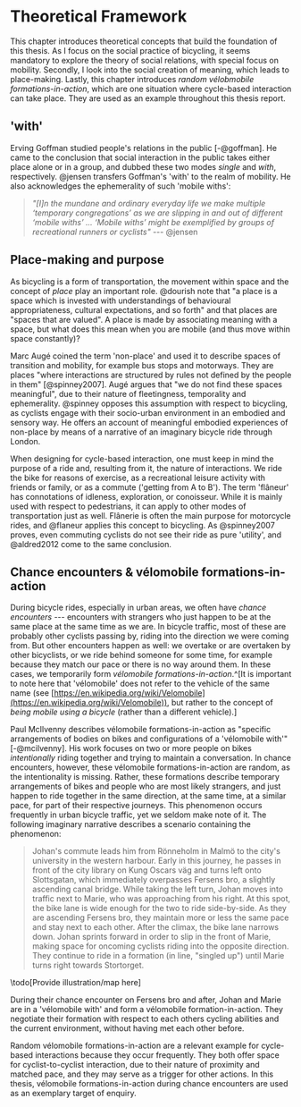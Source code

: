 # Theoretical Framework

This chapter introduces theoretical concepts that build the foundation of this thesis. As I focus on the social practice of bicycling, it seems mandatory to explore the theory of social relations, with special focus on mobility. Secondly, I look into the social creation of meaning, which leads to place-making. Lastly, this chapter introduces *random vélobmobile formations-in-action*, which are one situation where cycle-based interaction can take place. They are used as an example throughout this thesis report.

## 'with'

Erving Goffman studied people's relations in the public [-@goffman]. He came to the conclusion that social interaction in the public takes either place alone or in a group, and dubbed these two modes *single* and *with*, respectively. @jensen transfers Goffman's 'with' to the realm of mobility. He also acknowledges the ephemerality of such 'mobile withs':

> *"[I]n the mundane and ordinary everyday life we make multiple ‘temporary congregations’ as we are slipping in and out of different ‘mobile withs’ ... ‘Mobile withs’ might be exemplified by groups of recreational runners or cyclists"* --- @jensen

## Place-making and purpose

As bicycling is a form of transportation, the movement within space and the concept of *place* play an important role. @dourish note that "a place is a space which is invested with understandings of behavioural appropriateness, cultural expectations, and so forth" and that places are "spaces that are valued". A place is made by associating meaning with a space, but what does this mean when you are mobile (and thus move within space constantly)?

Marc Augé coined the term 'non-place' and used it to describe spaces of transition and mobility, for example bus stops and motorways. They are places "where interactions are structured by rules not defined by the people in them" [@spinney2007]. Augé argues that "we do not find these spaces meaningful", due to their nature of fleetingness, temporality and ephemerality. @spinney opposes this assumption with respect to bicycling, as cyclists engage with their socio-urban environment in an embodied and sensory way. He offers an account of meaningful embodied experiences of non-place by means of a narrative of an imaginary bicycle ride through London.

When designing for cycle-based interaction, one must keep in mind the purpose of a ride and, resulting from it, the nature of interactions. We ride the bike for reasons of exercise, as a recreational leisure activity with friends or family, or as a commute ('getting from A to B'). The term 'flâneur' has connotations of idleness, exploration, or conoisseur. While it is mainly used with respect to pedestrians, it can apply to other modes of transportation just as well. Flânerie is often the main purpose for motorcycle rides, and @flaneur applies this concept to bicycling. As @spinney2007 proves, even commuting cyclists do not see their ride as pure 'utility', and @aldred2012 come to the same conclusion.

## Chance encounters & vélomobile formations-in-action

During bicycle rides, especially in urban areas, we often have *chance encounters* --- encounters with strangers who just happen to be at the same place at the same time as we are. In bicycle traffic, most of these are probably other cyclists passing by, riding into the direction we were coming from. But other encounters happen as well: we overtake or are overtaken by other bicyclists, or we ride behind someone for some time, for example because they match our pace or there is no way around them. In these cases, we temporarily form *vélomobile formations-in-action*.^[It is important to note here that 'vélomobile' does not refer to the vehicle of the same name (see [https://en.wikipedia.org/wiki/Velomobile](https://en.wikipedia.org/wiki/Velomobile)), but rather to the concept of *being mobile using a bicycle* (rather than a different vehicle).]

Paul McIlvenny describes vélomobile formations-in-action as "specific arrangements of bodies on
bikes and configurations of a 'vélomobile with'" [-@mcilvenny]. His work focuses on two or more people on bikes *intentionally* riding together and trying to maintain a conversation. In chance encounters, however, these vélomobile formations-in-action are random, as the intentionality is missing. Rather, these formations describe temporary arrangements of bikes and people who are most likely strangers, and just happen to ride together in the same direction, at the same time, at a similar pace, for part of their respective journeys. This phenomenon occurs frequently in urban bicycle traffic, yet we seldom make note of it. The following imaginary narrative describes a scenario containing the phenomenon:

> Johan's commute leads him from Rönneholm in Malmö to the city's university in the western harbour. Early in this journey, he passes in front of the city library on Kung Oscars väg and turns left onto Slottsgatan, which immediately overpasses Fersens bro, a slightly ascending canal bridge. While taking the left turn, Johan moves into traffic next to Marie, who was approaching from his right. At this spot, the bike lane is wide enough for the two to ride side-by-side. As they are ascending Fersens bro, they maintain more or less the same pace and stay next to each other. After the climax, the bike lane narrows down. Johan sprints forward in order to slip in the front of Marie, making space for oncoming cyclists riding into the opposite direction. They continue to ride in a formation (in line, "singled up") until Marie turns right towards Stortorget.

\todo[Provide illustration/map here]

During their chance encounter on Fersens bro and after, Johan and Marie are in a 'vélomobile with' and form a vélomobile formation-in-action. They negotiate their formation with respect to each others cycling abilities and the current environment, without having met each other before.

Random vélomobile formations-in-action are a relevant example for cycle-based interactions because they occur frequently. They both offer space for cyclist-to-cyclist interaction, due to their nature of proximity and matched pace, and they may serve as a trigger for other actions. In this thesis, vélomobile formations-in-action during chance encounters are used as an exemplary target of enquiry.

